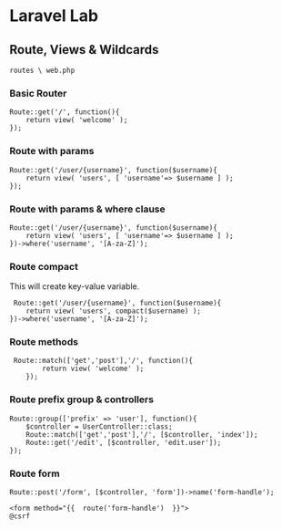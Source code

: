 # Laravel Lab

## Route, Views & Wildcards
`routes \ web.php`
### Basic Router

    Route::get('/', function(){
	    return view( 'welcome' );
    });
### Route with params

    Route::get('/user/{username}', function($username){
	    return view( 'users', [ 'username'=> $username ] );
    });
### Route with params & where clause

    Route::get('/user/{username}', function($username){
	    return view( 'users', [ 'username'=> $username ] );
    })->where('username', '[A-za-Z]');
### Route compact
This will create key-value variable.

     Route::get('/user/{username}', function($username){
	    return view( 'users', compact($username) );
    })->where('username', '[A-za-Z]');
### Route methods
     Route::match(['get','post'],'/', function(){
    	    return view( 'welcome' );
        });
### Route prefix group & controllers
    Route::group(['prefix' => 'user'], function(){
	    $controller = UserController::class;
	    Route::match(['get','post'],'/', [$controller, 'index']);
	    Route::get('/edit', [$controller, 'edit.user']);
	});
### Route form

    Route::post('/form', [$controller, 'form'])->name('form-handle');
    
    <form method="{{  route('form-handle')  }}">
    @csrf
